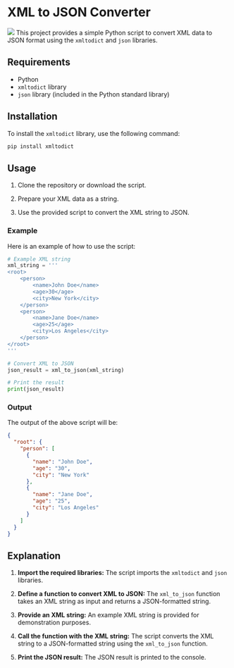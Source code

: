 # XML to JSON Converter
![](https://jsonformatter.org/img/xml-to-json.png)
This project provides a simple Python script to convert XML data to JSON format using the `xmltodict` and `json` libraries.

## Requirements

- Python 
- `xmltodict` library
- `json` library (included in the Python standard library)

## Installation

To install the `xmltodict` library, use the following command:

```bash
pip install xmltodict
```

## Usage

1. Clone the repository or download the script.

2. Prepare your XML data as a string.

3. Use the provided script to convert the XML string to JSON.

### Example

Here is an example of how to use the script:

```python
# Example XML string
xml_string = '''
<root>
    <person>
        <name>John Doe</name>
        <age>30</age>
        <city>New York</city>
    </person>
    <person>
        <name>Jane Doe</name>
        <age>25</age>
        <city>Los Angeles</city>
    </person>
</root>
'''

# Convert XML to JSON
json_result = xml_to_json(xml_string)

# Print the result
print(json_result)
```

### Output

The output of the above script will be:

```json
{
  "root": {
    "person": [
      {
        "name": "John Doe",
        "age": "30",
        "city": "New York"
      },
      {
        "name": "Jane Doe",
        "age": "25",
        "city": "Los Angeles"
      }
    ]
  }
}
```

## Explanation

1. **Import the required libraries:**
   The script imports the `xmltodict` and `json` libraries.

2. **Define a function to convert XML to JSON:**
   The `xml_to_json` function takes an XML string as input and returns a JSON-formatted string.

3. **Provide an XML string:**
   An example XML string is provided for demonstration purposes.

4. **Call the function with the XML string:**
   The script converts the XML string to a JSON-formatted string using the `xml_to_json` function.

5. **Print the JSON result:**
   The JSON result is printed to the console.
